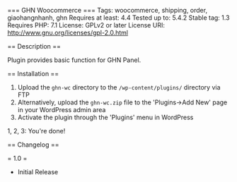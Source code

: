 === GHN Woocommerce ===
Tags: woocommerce, shipping, order, giaohangnhanh, ghn
Requires at least: 4.4
Tested up to: 5.4.2
Stable tag: 1.3
Requires PHP: 7.1
License: GPLv2 or later
License URI: http://www.gnu.org/licenses/gpl-2.0.html


== Description ==

Plugin provides basic function for GHN Panel.


== Installation ==

1. Upload the `ghn-wc` directory to the `/wp-content/plugins/` directory via FTP
2. Alternatively, upload the `ghn-wc.zip` file to the 'Plugins->Add New' page in your WordPress admin
area
3. Activate the plugin through the 'Plugins' menu in WordPress

1, 2, 3: You're done!


== Changelog ==

= 1.0 =
* Initial Release